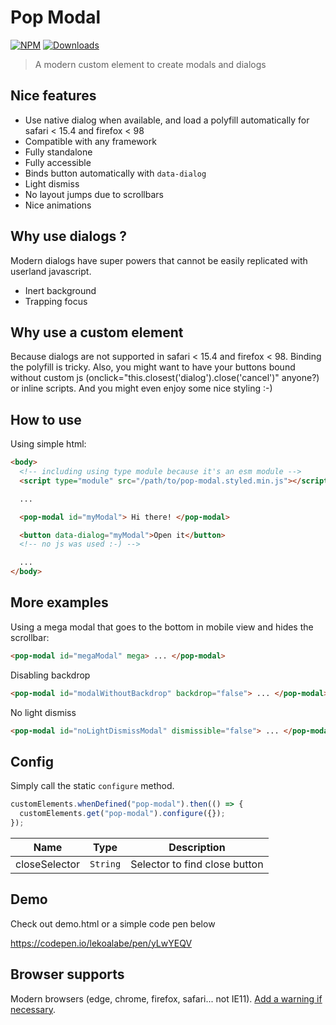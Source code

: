 # Pop Modal

[![NPM](https://nodei.co/npm/pop-modal-dialog.png?mini=true)](https://nodei.co/npm/pop-modal-dialog/)
[![Downloads](https://img.shields.io/npm/dt/pop-modal-dialog.svg)](https://www.npmjs.com/package/pop-modal-dialog)

> A modern custom element to create modals and dialogs

## Nice features

- Use native dialog when available, and load a polyfill automatically for safari < 15.4 and firefox < 98
- Compatible with any framework
- Fully standalone
- Fully accessible
- Binds button automatically with `data-dialog`
- Light dismiss
- No layout jumps due to scrollbars
- Nice animations

## Why use dialogs ?

Modern dialogs have super powers that cannot be easily replicated with userland javascript.

- Inert background
- Trapping focus

## Why use a custom element

Because dialogs are not supported in safari < 15.4 and firefox < 98. Binding the polyfill is tricky.
Also, you might want to have your buttons bound without custom js (onclick="this.closest('dialog').close('cancel')" anyone?) or inline scripts.
And you might even enjoy some nice styling :-)

## How to use

Using simple html:

```html
<body>
  <!-- including using type module because it's an esm module -->
  <script type="module" src="/path/to/pop-modal.styled.min.js"></script>

  ...

  <pop-modal id="myModal"> Hi there! </pop-modal>

  <button data-dialog="myModal">Open it</button>
  <!-- no js was used :-) -->

  ...
</body>
```

## More examples

Using a mega modal that goes to the bottom in mobile view and hides the scrollbar:

```html
<pop-modal id="megaModal" mega> ... </pop-modal>
```

Disabling backdrop

```html
<pop-modal id="modalWithoutBackdrop" backdrop="false"> ... </pop-modal>
```

No light dismiss

```html
<pop-modal id="noLightDismissModal" dismissible="false"> ... </pop-modal>
```

## Config

Simply call the static `configure` method.

```js
customElements.whenDefined("pop-modal").then(() => {
  customElements.get("pop-modal").configure({});
});
```

| Name          | Type                | Description                   |
| ------------- | ------------------- | ----------------------------- |
| closeSelector | <code>String</code> | Selector to find close button |

## Demo

Check out demo.html or a simple code pen below

https://codepen.io/lekoalabe/pen/yLwYEQV

## Browser supports

Modern browsers (edge, chrome, firefox, safari... not IE11). [Add a warning if necessary](https://github.com/lekoala/nomodule-browser-warning.js/).
